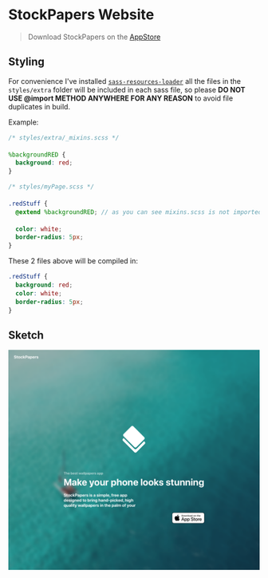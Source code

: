 # StockPapers Website

> Download StockPapers on the [AppStore](https://get.stockpapers.app)

## Styling

For convenience I've installed [`sass-resources-loader`](https://github.com/shakacode/sass-resources-loader) all the files in the `styles/extra` folder will be included in each sass file, so please **DO NOT USE @import METHOD ANYWHERE FOR ANY REASON** to avoid file duplicates in build.

Example:

```scss
/* styles/extra/_mixins.scss */

%backgroundRED {
  background: red;
}
```

```scss
/* styles/myPage.scss */

.redStuff {
  @extend %backgroundRED; // as you can see mixins.scss is not imported

  color: white;
  border-radius: 5px;
}
```

These 2 files above will be compiled in:

```scss
.redStuff {
  background: red;
  color: white;
  border-radius: 5px;
}
```

## Sketch

![template](template.png)
